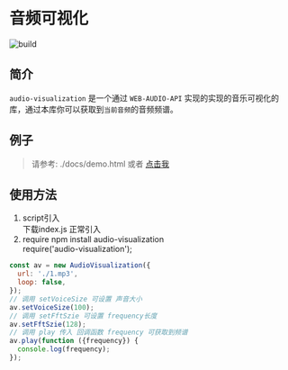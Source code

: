 # 音频可视化

![build](https://img.shields.io/appveyor/ci/wuxinweb/audio-visualization)

## 简介
`audio-visualization` 是一个通过 `WEB-AUDIO-API` 实现的实现的音乐可视化的库，通过本库你可以获取到`当前音频`的音频频谱。  

## 例子

> 请参考: ./docs/demo.html 或者 [点击我](https://wuxinweb.github.io/audio-visualization/demo.html)

## 使用方法 
1. script引入  
下载index.js 正常引入  
2. require 
npm install audio-visualization  
require('audio-visualization');
 
```JavaScript
const av = new AudioVisualization({
  url: './1.mp3',
  loop: false,
});
// 调用 setVoiceSize 可设置 声音大小
av.setVoiceSize(100);
// 调用 setFftSzie 可设置 frequency长度 
av.setFftSzie(128);
// 调用 play 传入 回调函数 frequency 可获取到频谱
av.play(function ({frequency}) {
  console.log(frequency);
});
```